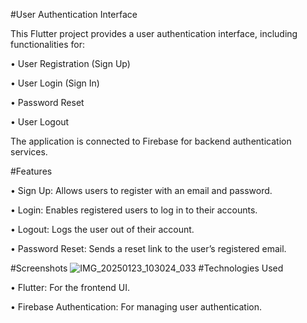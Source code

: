 #User Authentication Interface

This Flutter project provides a user authentication interface, including functionalities for:

 • User Registration (Sign Up)
 
 • User Login (Sign In)
 
 • Password Reset
 
 • User Logout

The application is connected to Firebase for backend authentication services.

#Features

 • Sign Up: Allows users to register with an email and password.
 
 • Login: Enables registered users to log in to their accounts.
 
 • Logout: Logs the user out of their account.
 
 • Password Reset: Sends a reset link to the user’s registered email.

 #Screenshots
 ![IMG_20250123_103024_033](https://github.com/user-attachments/assets/cd46e11a-deb9-43d7-bed4-f55f8af006c3)
#Technologies Used

 • Flutter: For the frontend UI.
 
 • Firebase Authentication: For managing user authentication.
